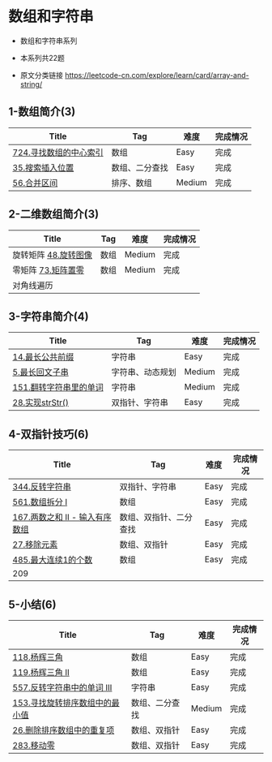 # 数组和字符串

- 数组和字符串系列
- 本系列共22题

- 原文分类链接 https://leetcode-cn.com/explore/learn/card/array-and-string/

## 1-数组简介(3)

| Title                                                        | Tag            | 难度   | 完成情况 |
| ------------------------------------------------------------ | -------------- | ------ | -------- |
| [724.寻找数组的中心索引](https://leetcode-cn.com/problems/find-pivot-index/) | 数组           | Easy   | 完成     |
| [35.搜索插入位置](https://leetcode-cn.com/problems/search-insert-position/) | 数组、二分查找 | Easy   | 完成     |
| [56.合并区间](https://leetcode-cn.com/problems/merge-intervals/) | 排序、数组     | Medium | 完成     |

## 2-二维数组简介(3)

| Title                                                        | Tag  | 难度   | 完成情况 |
| ------------------------------------------------------------ | ---- | ------ | -------- |
| 旋转矩阵 [48.旋转图像](https://leetcode-cn.com/problems/rotate-image/) | 数组 | Medium | 完成     |
| 零矩阵 [73.矩阵置零](https://leetcode-cn.com/problems/set-matrix-zeroes/) | 数组 | Medium | 完成     |
| 对角线遍历                                                   |      |        |          |

## 3-字符串简介(4)

| Title                                                        | Tag              | 难度   | 完成情况 |
| ------------------------------------------------------------ | ---------------- | ------ | -------- |
| [14.最长公共前缀](https://leetcode-cn.com/problems/longest-common-prefix) | 字符串           | Easy   | 完成     |
| [5.最长回文子串](https://leetcode-cn.com/problems/longest-palindromic-substring/) | 字符串、动态规划 | Medium | 完成     |
| [151.翻转字符串里的单词](https://leetcode-cn.com/problems/reverse-words-in-a-string/) | 字符串           | Medium | 完成     |
| [28.实现strStr()](https://leetcode-cn.com/problems/implement-strstr) | 双指针、字符串   | Easy   | 完成     |

## 4-双指针技巧(6)

| Title                                                        | Tag                    | 难度 | 完成情况 |
| ------------------------------------------------------------ | ---------------------- | ---- | -------- |
| [344.反转字符串](https://leetcode-cn.com/problems/reverse-string/) | 双指针、字符串         | Easy | 完成     |
| [561.数组拆分 I](https://leetcode-cn.com/problems/array-partition-i/) | 数组                   | Easy | 完成     |
| [167.两数之和 II - 输入有序数组](https://leetcode-cn.com/problems/two-sum-ii-input-array-is-sorted) | 数组、双指针、二分查找 | Easy | 完成     |
| [27.移除元素](https://leetcode-cn.com/problems/remove-element) | 数组、双指针           | Easy | 完成     |
| [485.最大连续1的个数](https://leetcode-cn.com/problems/max-consecutive-ones/) | 数组                   | Easy | 完成     |
| 209                                                          |                        |      |          |

## 5-小结(6)

| Title                                                        | Tag            | 难度   | 完成情况 |
| ------------------------------------------------------------ | -------------- | ------ | -------- |
| [118.杨辉三角](https://leetcode-cn.com/problems/pascals-triangle) | 数组           | Easy   | 完成     |
| [119.杨辉三角 II](https://leetcode-cn.com/problems/pascals-triangle-ii) | 数组           | Easy   | 完成     |
| [557.反转字符串中的单词 III](https://leetcode-cn.com/problems/reverse-words-in-a-string-iii/) | 字符串         | Easy   | 完成     |
| [153.寻找旋转排序数组中的最小值](https://leetcode-cn.com/problems/find-minimum-in-rotated-sorted-array/) | 数组、二分查找 | Medium | 完成     |
| [26.删除排序数组中的重复项](https://leetcode-cn.com/problems/remove-duplicates-from-sorted-array) | 数组、双指针   | Easy   | 完成     |
| [283.移动零](https://leetcode-cn.com/problems/move-zeroes/)  | 数组、双指针   | Easy   | 完成     |